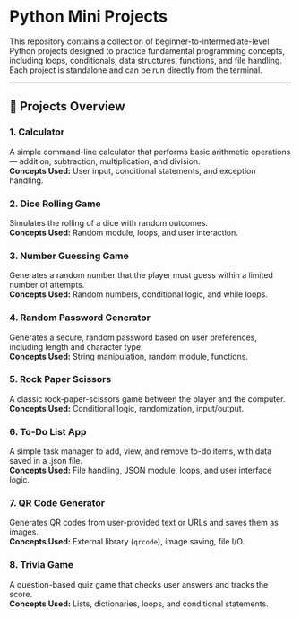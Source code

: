 # Python Mini Projects

This repository contains a collection of beginner-to-intermediate-level Python projects designed to practice fundamental programming concepts, including loops, conditionals, data structures, functions, and file handling.  
Each project is standalone and can be run directly from the terminal.

---

## 🧠 Projects Overview

### 1. Calculator
A simple command-line calculator that performs basic arithmetic operations — addition, subtraction, multiplication, and division.  
**Concepts Used:** User input, conditional statements, and exception handling.

### 2. Dice Rolling Game
Simulates the rolling of a dice with random outcomes.  
**Concepts Used:** Random module, loops, and user interaction.

### 3. Number Guessing Game
Generates a random number that the player must guess within a limited number of attempts.  
**Concepts Used:** Random numbers, conditional logic, and while loops.

### 4. Random Password Generator
Generates a secure, random password based on user preferences, including length and character type.  
**Concepts Used:** String manipulation, random module, functions.

### 5. Rock Paper Scissors
A classic rock-paper-scissors game between the player and the computer.  
**Concepts Used:** Conditional logic, randomization, input/output.

### 6. To-Do List App
A simple task manager to add, view, and remove to-do items, with data saved in a .json file.  
**Concepts Used:** File handling, JSON module, loops, and user interface logic.

### 7. QR Code Generator
Generates QR codes from user-provided text or URLs and saves them as images.  
**Concepts Used:** External library (`qrcode`), image saving, file I/O.

### 8. Trivia Game
A question-based quiz game that checks user answers and tracks the score.  
**Concepts Used:** Lists, dictionaries, loops, and conditional statements.
